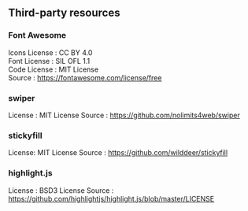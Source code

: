 ## Third-party resources

### Font Awesome

Icons License : CC BY 4.0  
Font License  : SIL OFL 1.1  
Code License  : MIT License  
Source        : https://fontawesome.com/license/free

### swiper

License : MIT License
Source  : https://github.com/nolimits4web/swiper

### stickyfill

License: MIT License
Source : https://github.com/wilddeer/stickyfill

### highlight.js

License : BSD3 License
Source : https://github.com/highlightjs/highlight.js/blob/master/LICENSE
